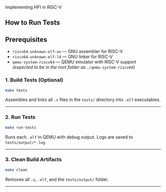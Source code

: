 Implementing HFI in RISC-V


## How to Run Tests

## Prerequisites 

- `riscv64-unknown-elf-as` — GNU assembler for RISC-V  
- `riscv64-unknown-elf-ld` — GNU linker for RISC-V  
- `qemu-system-riscv64` — QEMU emulator with RISC-V support  
  _(expected to be in the root folder as `./qemu-system-riscv64`)_

### 1. Build Tests (Optional)

```bash
make tests
```

Assembles and links all `.s` files in the `tests/` directory into `.elf` executables.

---

### 2. Run Tests

```bash
make run-tests
```

Runs each `.elf` in QEMU with debug output. Logs are saved to `tests/output/*.log`.

---

### 3. Clean Build Artifacts

```bash
make clean
```

Removes all `.o`, `.elf`, and the `tests/output/` folder.

---